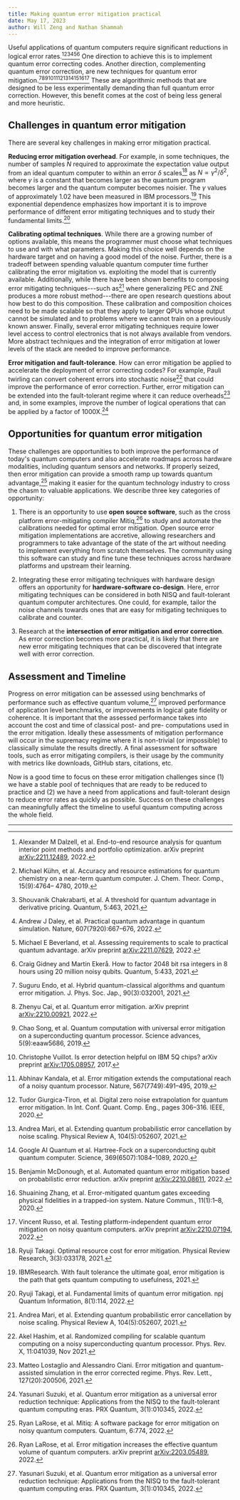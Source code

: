 ```yaml
---
title: Making quantum error mitigation practical
date: May 17, 2023
author: Will Zeng and Nathan Shammah
---
```


Useful applications of quantum computers require significant reductions in
logical error rates.[^1][^2][^3][^4][^5][^6] One direction to achieve this is
to implement quantum error correcting codes. Another direction, complementing
quantum error correction, are new techniques for quantum error
mitigation.[^7][^8][^9][^10][^11][^12][^13][^14][^15][^16][^17]
These are algorithmic methods that are designed to be less experimentally
demanding than full quantum error correction. However, this benefit comes at the
cost of being less general and more heuristic.

## Challenges in quantum error mitigation

There are several key challenges in making error mitigation practical.

**Reducing error mitigation overhead**. For example, in some techniques, the
number of samples $N$ required to approximate the expectation value output from
an ideal quantum computer to within an error $\delta$ scales[^18] as
$N \propto \gamma^2/\delta^2$, where $\gamma$ is a constant that becomes larger
as the quantum program becomes larger and the quantum computer becomes noisier.
The $\gamma$ values of approximately 1.02 have been measured in IBM
processors.[^19] This exponential dependence emphasizes how important it is to
improve performance of different error mitigating techniques and to study their
fundamental limits.[^20]

**Calibrating optimal techniques**. While there are a growing number of options
available, this means the programmer must choose what techniques to use and
with what parameters. Making this choice well depends on the hardware target
and on having a good model of the noise. Further, there is a tradeoff between
spending valuable quantum computer time further calibrating the error
migitation vs. exploiting the model that is currently available. Additionally,
while there have been shown benefits to composing error mitigating
techniques---such as[^13] where generalizing PEC and ZNE produces a more robust
method---there are open research questions about how best to do this
composition. These calibration and composition choices need to be made scalable
so that they apply to larger QPUs whose output cannot be simulated and to
problems where we cannot train on a previously known answer. Finally, several
error mitigating techniques require lower level access to control electronics
that is not always available from vendors. More abstract techniques and the
integration of error mitigation at lower levels of the stack are needed to
improve performance.

**Error mitigation and fault-tolerance**. How can error mitigation be applied
to accelerate the deployment of error correcting codes? For example, Pauli
twirling can convert coherent errors into stochastic noise[^21] that could
improve the performance of error correction. Further, error mitigation can be
extended into the fault-tolerant regime where it can reduce overheads[^22] and,
in some examples, improve the number of logical operations that can be applied
by a factor of 1000X.[^23]

## Opportunities for quantum error mitigation

These challenges are opportunities to both improve the performance of today's
quantum computers and also accelerate roadmaps across hardware modalities,
including quantum sensors and networks. If properly seized, then error
mitigation can provide a smooth ramp up towards quantum advantage,[^24] making
it easier for the quantum technology industry to cross the chasm to valuable
applications. We describe three key categories of opportunity:

1. There is an opportunity to use **open source software**, such as the cross
platform error-mitigating compiler Mitiq,[^25] to study and automate the
calibrations needed for optimal error mitigation. Open source error mitigation
implementations are accretive, allowing researchers and programmers to take
advantage of the state of the art without needing to implement everything from
scratch themselves. The community using this software can study and fine tune
these techniques across hardware platforms and upstream their learning.

2. Integrating these error mitigating techniques with hardware design offers an
opportunity for **hardware-software co-design**. Here, error mitigating
techniques can be considered in both NISQ and fault-tolerant quantum computer
architectures. One could, for example, tailor the noise channels towards ones
that are easy for mitigating techniques to calibrate and counter.

3. Research at the **intersection of error mitigation and error correction**. As
error correction becomes more practical, it is likely that there are new error
mitigating techniques that can be discovered that integrate well with error
correction.

## Assessment and Timeline

Progress on error mitigation can be assessed using benchmarks of performance
such as effective quantum volume,[^23] improved performance of application
level benchmarks, or improvements in logical gate fidelity or coherence. It is
important that the assessed performance takes into account the cost
and time of classical post- and pre- computations used in the error mitigation.
Ideally these assessments of mitigation performance will occur in the supremacy
regime where it is non-trivial (or impossible) to classically simulate the
results directly. A final assessment for software tools, such as error
mitigating compilers, is their usage by the community with metrics like
downloads, GitHub stars, citations, etc.

Now is a good time to focus on these error mitigation challenges since (1) we
have a stable pool of techniques that are ready to be reduced to practice and
(2) we have a need from applications and fault-tolerant design to reduce error
rates as quickly as possible. Success on these challenges can meaningfully
affect the timeline to useful quantum computing across the whole field.

-------------------------------------------------------------------------------


[^1]: Alexander M Dalzell, et al. End-to-end resource analysis for quantum 
    interior point methods and portfolio optimization. arXiv preprint 
    [arXiv:2211.12489](https://arxiv.org/abs/2211.12489), 2022.

[^2]: Michael Kühn, et al. Accuracy and resource estimations for quantum 
    chemistry on a near-term quantum computer. J. Chem. Theor. Comp., 15(9):4764–
    4780, 2019.

[^3]: Shouvanik Chakrabarti, et al. A threshold for quantum advantage in 
    derivative pricing. Quantum, 5:463, 2021.

[^4]: Andrew J Daley, et al. Practical quantum advantage in quantum simulation. 
    Nature, 607(7920):667–676, 2022.

[^5]: Michael E Beverland, et al. Assessing requirements to scale to practical 
    quantum advantage. arXiv preprint [arXiv:2211.07629](https://arxiv.org/abs/2211.07629), 2022.

[^6]: Craig Gidney and Martin Ekerå. How to factor 2048 bit rsa integers in 8 
    hours using 20 million noisy qubits. Quantum, 5:433, 2021.

[^7]: Suguru Endo, et al. Hybrid quantum-classical algorithms and quantum error 
    mitigation. J. Phys. Soc. Jap., 90(3):032001, 2021.

[^8]: Zhenyu Cai, et al. Quantum error mitigation. arXiv preprint 
    [arXiv:2210.00921](https://arxiv.org/abs/2210.00921), 2022.

[^9]: Chao Song, et al. Quantum computation with universal error mitigation on 
    a superconducting quantum processor. Science advances, 5(9):eaaw5686, 2019.

[^10]: Christophe Vuillot. Is error detection helpful on IBM 5Q chips? 
    arXiv preprint [arXiv:1705.08957](https://arxiv.org/abs/1705.08957), 2017.

[^11]: Abhinav Kandala, et al. Error mitigation extends the computational reach 
    of a noisy quantum processor. Nature, 567(7749):491–495, 2019.

[^12]: Tudor Giurgica-Tiron, et al. Digital zero noise extrapolation for 
    quantum error mitigation. In Int. Conf. Quant. Comp. Eng., pages 306–316. 
    IEEE, 2020.

[^13]: Andrea Mari, et al. Extending quantum probabilistic error cancellation 
    by noise scaling. Physical Review A, 104(5):052607, 2021.

[^14]: Google AI Quantum et al. Hartree-Fock on a superconducting qubit quantum 
    computer. Science, 369(6507):1084–1089, 2020.

[^15]: Benjamin McDonough, et al. Automated quantum error mitigation based on 
    probabilistic error reduction. arXiv preprint 
    [arXiv:2210.08611](https://arxiv.org/abs/2210.08611), 2022.

[^16]: Shuaining Zhang, et al. Error-mitigated quantum gates exceeding physical 
    fidelities in a trapped-ion system. Nature Commun., 11(1):1–8, 2020.
    
[^17]: Vincent Russo, et al. Testing platform-independent quantum error 
    mitigation on noisy quantum computers. arXiv preprint 
    [arXiv:2210.07194](https://arxiv.org/abs/2210.07194), 2022.

[^18]: Ryuji Takagi. Optimal resource cost for error mitigation. 
    Physical Review Research, 3(3):033178, 2021.

[^19]: IBMResearch. With fault tolerance the ultimate goal, error 
    mitigation is the path that gets quantum computing to usefulness, 2021.

[^20]: Ryuji Takagi, et al. Fundamental limits of quantum error mitigation. 
    npj Quantum Information, 8(1):114, 2022.

[^21]: Akel Hashim, et al. Randomized compiling for scalable quantum 
    computing on a noisy superconducting quantum processor. Phys. Rev. X, 
    11:041039, Nov 2021.

[^22]: Matteo Lostaglio and Alessandro Ciani. Error mitigation and 
    quantum-assisted simulation in the error corrected regime. Phys. Rev. 
    Lett., 127(20):200506, 2021.

[^23]: Yasunari Suzuki, et al. Quantum error mitigation as a universal 
    error reduction technique: Applications from the NISQ to the fault-tolerant 
    quantum computing eras. PRX Quantum, 3(1):010345, 2022.

[^24]: Ryan LaRose, et al. Mitiq: A software package for error mitigation 
    on noisy quantum computers. Quantum, 6:774, 2022.

[^25]: Ryan LaRose, et al. Error mitigation increases the effective 
    quantum volume of quantum computers. arXiv preprint 
    [arXiv:2203.05489](https://arxiv.org/abs/2203.05489), 2022.

